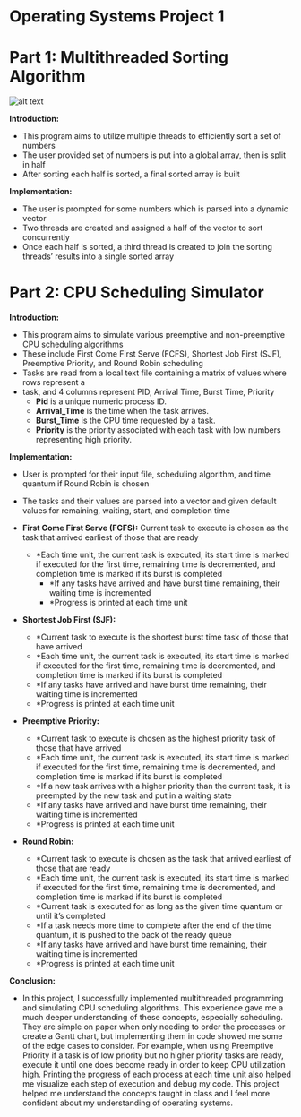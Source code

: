 Operating Systems Project 1
===========================

# Part 1: Multithreaded Sorting Algorithm

![alt text](https://www.coursehero.com/qa/attachment/17486375/)

**Introduction:**
- This program aims to utilize multiple threads to efficiently sort a set of numbers
- The user provided set of numbers is put into a global array, then is split in half
- After sorting each half is sorted, a final sorted array is built

**Implementation:**
- The user is prompted for some numbers which is parsed into a dynamic vector
- Two threads are created and assigned a half of the vector to sort concurrently
- Once each half is sorted, a third thread is created to join the sorting threads’ results into a single sorted array


# Part 2: CPU Scheduling Simulator

**Introduction:**
- This program aims to simulate various preemptive and non-preemptive CPU scheduling
algorithms
- These include First Come First Serve (FCFS), Shortest Job First (SJF), Preemptive
Priority, and Round Robin scheduling
- Tasks are read from a local text file containing a matrix of values where rows represent a
- task, and 4 columns represent PID, Arrival Time, Burst Time, Priority
    - **Pid** is a unique numeric process ID.
    - **Arrival_Time** is the time when the task arrives.
    - **Burst_Time** is the CPU time requested by a task.
    - **Priority** is the priority associated with each task with low numbers representing high priority.

**Implementation:**
- User is prompted for their input file, scheduling algorithm, and time quantum if Round
Robin is chosen
- The tasks and their values are parsed into a vector and given default values for remaining,
waiting, start, and completion time
- **First Come First Serve (FCFS):**
Current task to execute is chosen as the task that arrived earliest of those that are
ready
  - *Each time unit, the current task is executed, its start time is marked if executed for
the first time, remaining time is decremented, and completion time is marked if its
burst is completed
    - *If any tasks have arrived and have burst time remaining, their waiting time is
incremented
    - *Progress is printed at each time unit

- **Shortest Job First (SJF):**
    - *Current task to execute is the shortest burst time task of those that have arrived
    - *Each time unit, the current task is executed, its start time is marked if executed for
the first time, remaining time is decremented, and completion time is marked if its
burst is completed
    - *If any tasks have arrived and have burst time remaining, their waiting time is
incremented
    - *Progress is printed at each time unit

- **Preemptive Priority:**
    - *Current task to execute is chosen as the highest priority task of those that have
arrived
    - *Each time unit, the current task is executed, its start time is marked if executed for
the first time, remaining time is decremented, and completion time is marked if its
burst is completed
    - *If a new task arrives with a higher priority than the current task, it is preempted by
the new task and put in a waiting state
    - *If any tasks have arrived and have burst time remaining, their waiting time is
incremented
    - *Progress is printed at each time unit

- **Round Robin:**
    - *Current task to execute is chosen as the task that arrived earliest of those that are
ready
    - *Each time unit, the current task is executed, its start time is marked if executed for
the first time, remaining time is decremented, and completion time is marked if its
burst is completed
    - *Current task is executed for as long as the given time quantum or until it’s
completed
    - *If a task needs more time to complete after the end of the time quantum, it is
pushed to the back of the ready queue
    - *If any tasks have arrived and have burst time remaining, their waiting time is
incremented
    - *Progress is printed at each time unit

**Conclusion:**
- In this project, I successfully implemented multithreaded programming and simulating
CPU scheduling algorithms. This experience gave me a much deeper understanding of these
concepts, especially scheduling. They are simple on paper when only needing to order the
processes or create a Gantt chart, but implementing them in code showed me some of the edge
cases to consider. For example, when using Preemptive Priority if a task is of low priority but no
higher priority tasks are ready, execute it until one does become ready in order to keep CPU
utilization high. Printing the progress of each process at each time unit also helped me visualize
each step of execution and debug my code. This project helped me understand the concepts
taught in class and I feel more confident about my understanding of operating systems.
